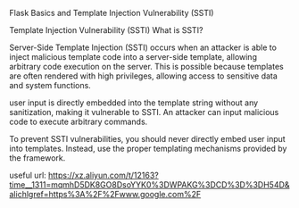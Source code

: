 Flask Basics and Template Injection Vulnerability (SSTI)

Template Injection Vulnerability (SSTI)
What is SSTI?

Server-Side Template Injection (SSTI) occurs when an attacker is able to inject malicious template code into a server-side template, allowing arbitrary code execution on the server. This is possible because templates are often rendered with high privileges, allowing access to sensitive data and system functions.

user input is directly embedded into the template string without any sanitization, making it vulnerable to SSTI. An attacker can input malicious code to execute arbitrary commands.

To prevent SSTI vulnerabilities, you should never directly embed user input into templates. Instead, use the proper templating mechanisms provided by the framework.

useful url: https://xz.aliyun.com/t/12163?time__1311=mqmhD5DK8GO8DsoYYK0%3DWPAKG%3DCD%3D%3DH54D&alichlgref=https%3A%2F%2Fwww.google.com%2F